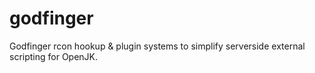 # godfinger
Godfinger rcon hookup &amp; plugin systems to simplify serverside external scripting for OpenJK.
